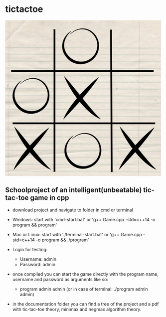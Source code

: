 # tictactoe

<img src="https://github.com/maxgroll/tictactoe/blob/main/test/tic-tac-toe.jpg" width="500" height="500">


## Schoolproject of an intelligent(unbeatable) tic-tac-toe game in cpp

- download project and navigate to folder in cmd or terminal

 - Windows: start with 'cmd-start.bat' or 'g++ Game.cpp -std=c++14 -o program && program' 
 
 - Mac or Linux: start with './terminal-start.bat' or 'g++ Game.cpp -std=c++14 -o program && ./program' 



- Login for testing:
	- Username: admin
	- Password: admin

- once compiled you can start the game directly with the program name, username and password as arguments like so:
	- program admin admin (or in case of terminal: ./program admin admin)


- in the documentation folder you can find a tree of the project and a pdf with tic-tac-toe theory, minimax and negmax algorithm theory.

